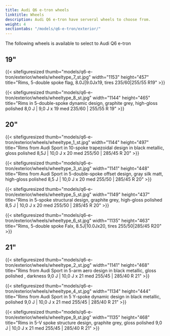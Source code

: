 ```yaml
---
title: Audi Q6 e-tron wheels
linktitle: Wheels
description: Audi Q6 e-tron have serveral wheels to choose from.
weight: 4
sectiontabs: "/models/q6-e-tron/exterior/"
---
```

<!-- markdownlint-disable MD033 -->

The following wheels is available to select to Audi Q6 e-tron


## 19"

{{< sitefiguresized thumb="models/q6-e-tron/exterior/wheels/wheeltype_7_st.jpg" width="1153" height="457" title="Rims, 5-double spoke flag, 8.0J|9.0Jx19, tires 235/60|255/55 R19" >}}

{{< sitefiguresized thumb="models/q6-e-tron/exterior/wheels/wheeltype_8_st.jpg" width="1144" height="465" title="Rims in 5-double-spoke dynamic design, graphite grey, high-gloss polished 8,0 J | 9,0 J x 19 med 235/60 | 255/55 R 19" >}}


## 20"

{{< sitefiguresized thumb="models/q6-e-tron/exterior/wheels/wheeltype_1_st.jpg" width="1144" height="497" title="Rims from Audi Sport in 10-spoke trapezoidal design in black metallic, gloss polished  8,5J | 10,0 J x 20 med 255/50 | 285/45 R 20" >}}

{{< sitefiguresized thumb="models/q6-e-tron/exterior/wheels/wheeltype_3_st.jpg" width="1141" height="448" title="Rims from Audi Sport in 5-double-spoke offset design, gray silk matt, high-gloss polished 8,5 J | 10,0 J x 20 med 255/50 | 285/45 R 20" >}}

{{< sitefiguresized thumb="models/q6-e-tron/exterior/wheels/wheeltype_5_st.jpg" width="1149" height="437" title="Rims in 5-spoke structural design, graphite grey, high-gloss polished 8,5 J | 10,0 J x 20 med 255/50 | 285/45 R 20" >}}

{{< sitefiguresized thumb="models/q6-e-tron/exterior/wheels/wheeltype_6_st.jpg" width="1135" height="463" title="Rims, 5-double spoke Falx, 8.5J|10.0Jx20, tires 255/50|285/45 R20" >}}

## 21"

{{< sitefiguresized thumb="models/q6-e-tron/exterior/wheels/wheeltype_2_st.jpg" width="1141" height="468" title="Rims from Audi Sport in 5-arm aero design in black metallic, gloss polished , darkness 9,0 J | 10,0 J x 21 med 255/45 | 285/40 R 21" >}}

{{< sitefiguresized thumb="models/q6-e-tron/exterior/wheels/wheeltype_4_st.jpg" width="1134" height="444" title="Rims from Audi Sport in 5 Y-spoke dynamic design in black metallic, polished 9,0 J | 10,0 J x 21 med 255/45 | 285/40 R 21" >}}


{{< sitefiguresized thumb="models/q6-e-tron/exterior/wheels/wheeltype_9_st.jpg" width="1135" height="468"  title="Rims in 5-V spoke structure design, graphite grey, gloss polished 9,0 J | 10,0 J x 21 med 255/45 | 285/40 R 21" >}}
